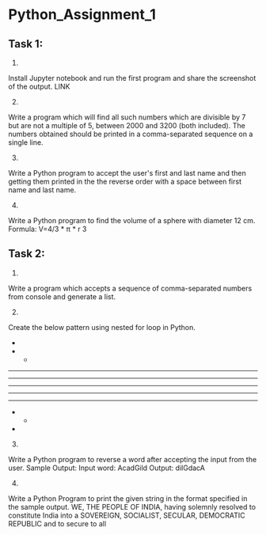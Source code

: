 # Python_Assignment_1

## Task 1:
1.
Install Jupyter notebook and run the first program and share the screenshot of the output.
LINK

2.
Write a program which will find all such numbers which are divisible by 7 but are not a multiple
of 5, between 2000 and 3200 (both included). The numbers obtained should be printed in a
comma-separated sequence on a single line.

3.
Write a Python program to accept the user's first and last name and then getting them printed in
the the reverse order with a space between first name and last name.

4.
Write a Python program to find the volume of a sphere with diameter 12 cm.
Formula: V=4/3 * π * r 3

## Task 2:
1.
Write a program which accepts a sequence of comma-separated numbers from console and
generate a list.

2.
Create the below pattern using nested for loop in Python.

*
* *
* * *
* * * *
* * * * *
* * * *
* * *
* *
*

3.
Write a Python program to reverse a word after accepting the input from the user.
Sample Output:
Input word: AcadGild
Output: dilGdacA

4.
Write a Python Program to print the given string in the format specified in the sample output.
WE, THE PEOPLE OF INDIA, having solemnly resolved to constitute India into a
SOVEREIGN, SOCIALIST, SECULAR, DEMOCRATIC REPUBLIC and to secure to all
